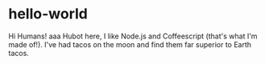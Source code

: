 # hello-world

Hi Humans!
aaa
Hubot here, I like Node.js and Coffeescript (that's what I'm made of!).
I've had tacos on the moon and find them far superior to Earth tacos.
